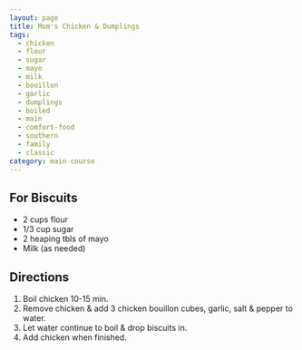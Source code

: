 ```yaml
---
layout: page
title: Mom's Chicken & Dumplings
tags:
  - chicken
  - flour
  - sugar
  - mayo
  - milk
  - bouillon
  - garlic
  - dumplings
  - boiled
  - main
  - comfort-food
  - southern
  - family
  - classic
category: main course
---
```


## For Biscuits
* 2 cups flour
* 1/3 cup sugar
* 2 heaping tbls of mayo
* Milk (as needed)

## Directions
1. Boil chicken 10-15 min.
2. Remove chicken & add 3 chicken bouillon cubes, garlic, salt & pepper to water.
3. Let water continue to boil & drop biscuits in.
4. Add chicken when finished.
